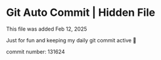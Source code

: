 # Git Auto Commit | Hidden File

This file was added Feb 12, 2025

Just for fun and keeping my daily git commit active 🤪

commit number: 131624
